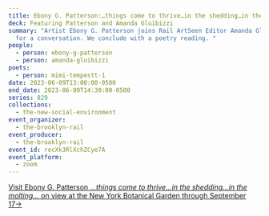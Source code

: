 ```yaml
---
title: Ebony G. Patterson:…things come to thrive…in the shedding…in the molting…
deck: Featuring Patterson and Amanda Gluibizzi
summary: "Artist Ebony G. Patterson joins Rail ArtSeen Editor Amanda Gluibizzi
  for a conversation. We conclude with a poetry reading. "
people:
  - person: ebony-g-patterson
  - person: amanda-gluibizzi
poets:
  - person: mimi-tempestt-1
date: 2023-06-09T13:00:00-0500
end_date: 2023-06-09T14:30:00-0500
series: 829
collections:
  - the-new-social-environment
event_organizer:
  - the-brooklyn-rail
event_producer:
  - the-brooklyn-rail
event_id: recXk3RlXchZCye7A
event_platform:
  - zoom
---
```

[V﻿isit Ebony G. Patterson *…things come to thrive…in the shedding…in the molting…* on view at the New York Botanical Garden through September 17→](https://www.nybg.org/event/ebony-g-patterson/)